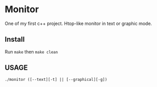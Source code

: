 # Monitor

One of my first c++ project.
Htop-like monitor in text or graphic mode.

## Install

Run `make` then `make clean`

## USAGE

`./monitor ([--text][-t] || [--graphical][-g])`